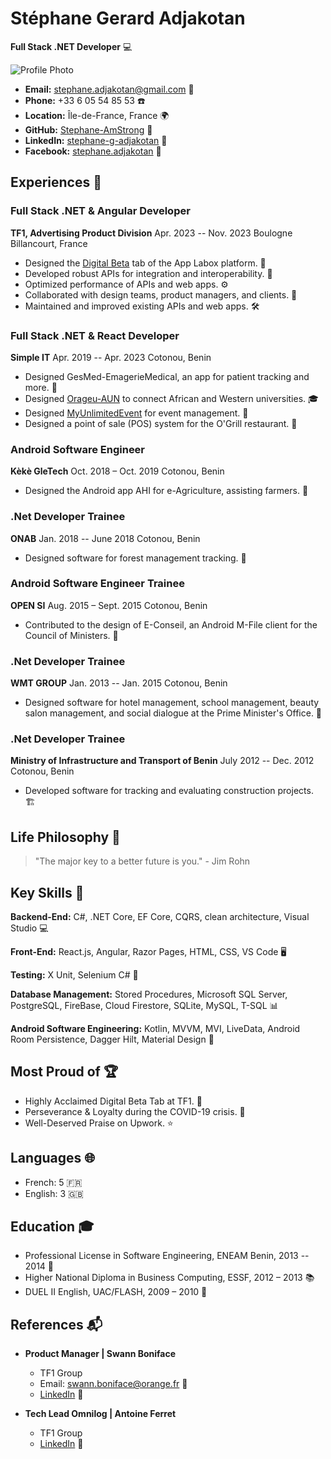 # Stéphane Gerard Adjakotan
**Full Stack .NET Developer** 💻

![Profile Photo](Profil_Pro_Small.jpg)

- **Email:** stephane.adjakotan@gmail.com 📧
- **Phone:** +33 6 05 54 85 53 ☎️
- **Location:** Île-de-France, France 🌍
- **GitHub:** [Stephane-AmStrong](https://github.com/Stephane-AmStrong) 🚀
- **LinkedIn:** [stephane-g-adjakotan](https://www.linkedin.com/in/stephane-g-adjakotan) 👔
- **Facebook:** [stephane.adjakotan](https://www.facebook.com/stephane.adjakotan) 👤

## Experiences 💼

### Full Stack .NET & Angular Developer
**TF1, Advertising Product Division**
Apr. 2023 -- Nov. 2023
Boulogne Billancourt, France

- Designed the [Digital Beta](https://app.stg.labox.tf1pub.fr/campaigns/advertiser/42167/agency/3389/product/35757/digital-beta?startDate=2023-01-01&endDate=2023-07-31) tab of the App Labox platform. 🚀
- Developed robust APIs for integration and interoperability. 🔌
- Optimized performance of APIs and web apps. ⚙️
- Collaborated with design teams, product managers, and clients. 👥
- Maintained and improved existing APIs and web apps. 🛠️

### Full Stack .NET & React Developer
**Simple IT**
Apr. 2019 -- Apr. 2023
Cotonou, Benin

- Designed GesMed-EmagerieMedical, an app for patient tracking and more. 🏥
- Designed [Orageu-AUN](https://orageu-aun.com) to connect African and Western universities. 🎓
- Designed [MyUnlimitedEvent](https://www.myunlimitedevent.com) for event management. 🎉
- Designed a point of sale (POS) system for the O'Grill restaurant. 🍔

### Android Software Engineer
**Kèkè GleTech**
Oct. 2018 – Oct. 2019
Cotonou, Benin

- Designed the Android app AHI for e-Agriculture, assisting farmers. 🌾

### .Net Developer Trainee
**ONAB**
Jan. 2018 -- June 2018
Cotonou, Benin

- Designed software for forest management tracking. 🌲

### Android Software Engineer Trainee
**OPEN SI**
Aug. 2015 – Sept. 2015
Cotonou, Benin

- Contributed to the design of E-Conseil, an Android M-File client for the Council of Ministers. 📱

### .Net Developer Trainee
**WMT GROUP**
Jan. 2013 -- Jan. 2015
Cotonou, Benin

- Designed software for hotel management, school management, beauty salon management, and social dialogue at the Prime Minister's Office. 💼

### .Net Developer Trainee
**Ministry of Infrastructure and Transport of Benin**
July 2012 -- Dec. 2012
Cotonou, Benin

- Developed software for tracking and evaluating construction projects. 🏗️

## Life Philosophy 🌟
> "The major key to a better future is you." - Jim Rohn

## Key Skills 🚀
**Backend-End:** C#, .NET Core, EF Core, CQRS, clean architecture, Visual Studio 💻

**Front-End:** React.js, Angular, Razor Pages, HTML, CSS, VS Code 🖥️

**Testing:** X Unit, Selenium C# 🧪

**Database Management:** Stored Procedures, Microsoft SQL Server, PostgreSQL, FireBase, Cloud Firestore, SQLite, MySQL, T-SQL 📊

**Android Software Engineering:** Kotlin, MVVM, MVI, LiveData, Android Room Persistence, Dagger Hilt, Material Design 📱

## Most Proud of 🏆
- Highly Acclaimed Digital Beta Tab at TF1. 🥇
- Perseverance & Loyalty during the COVID-19 crisis. 🦸
- Well-Deserved Praise on Upwork. ⭐

## Languages 🌐
- French: 5 🇫🇷
- English: 3 🇬🇧

## Education 🎓
- Professional License in Software Engineering, ENEAM Benin, 2013 -- 2014 📜
- Higher National Diploma in Business Computing, ESSF, 2012 – 2013 📚
- DUEL II English, UAC/FLASH, 2009 – 2010 📖

## References 📬
- **Product Manager | Swann Boniface**
  - TF1 Group
  - Email: swann.boniface@orange.fr 📧
  - [LinkedIn](https://www.linkedin.com/in/swann-boniface-481b574b) 👥

- **Tech Lead Omnilog | Antoine Ferret**
  - TF1 Group
  - [LinkedIn](https://www.linkedin.com/in/antoine-ferret-73236390) 👤
